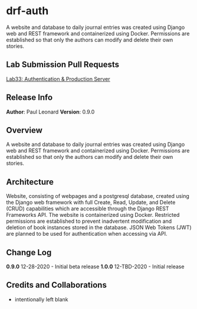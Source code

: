 # drf-auth
A website and database to daily journal entries was created using Django web and REST framework and containerized using Docker.  Permissions are established so that only the authors can modify and delete their own stories.

## Lab Submission Pull Requests
[Lab33: Authentication & Production Server](https://github.com/paul-leonard/drf-auth/pull/1)

## Release Info
**Author**: Paul Leonard
**Version**: 0.9.0

## Overview
A website and database to daily journal entries was created using Django web and REST framework and containerized using Docker.  Permissions are established so that only the authors can modify and delete their own stories.

## Architecture
Website, consisting of webpages and a postgresql database, created using the Django web framework with full Create, Read, Update, and Delete (CRUD) capabilities which are accessible through the Django REST Frameworks API. The website is containerized using Docker.  Restricted permissions are established to prevent inadvertent modification and deletion of book instances stored in the database.  JSON Web Tokens (JWT) are planned to be used for authentication when accessing via API.

## Change Log
**0.9.0** 12-28-2020 - Initial beta release
**1.0.0** 12-TBD-2020 - Initial release


## Credits and Collaborations
- intentionally left blank